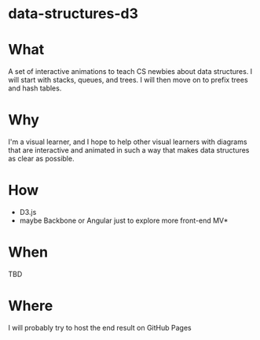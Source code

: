 data-structures-d3
==================

# What

A set of interactive animations to teach CS newbies about data structures. I will start with stacks, queues, and trees. I will then move on to prefix trees and hash tables.

# Why

I'm a visual learner, and I hope to help other visual learners with diagrams that are interactive and animated in such a way that makes data structures as clear as possible.

# How

- D3.js
- maybe Backbone or Angular just to explore more front-end MV*

# When

TBD

# Where

I will probably try to host the end result on GitHub Pages

